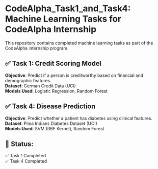 # CodeAlpha_Task1_and_Task4: Machine Learning Tasks for CodeAlpha Internship
This repository contains completed machine learning tasks as part of the CodeAlpha internship program.

## ✅ Task 1: Credit Scoring Model
**Objective**: Predict if a person is creditworthy based on financial and demographic features.  
**Dataset**: German Credit Data (UCI)  
**Models Used**: Logistic Regression, Random Forest  

## ✅ Task 4: Disease Prediction
**Objective**: Predict whether a patient has diabetes using clinical features.  
**Dataset**: Pima Indians Diabetes Dataset (UCI)  
**Models Used**: SVM (RBF Kernel), Random Forest  


## 📌 Status:
✅ Task 1 Completed  
✅ Task 4 Completed  
